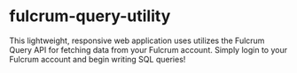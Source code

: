 # fulcrum-query-utility
This lightweight, responsive web application uses utilizes the Fulcrum Query API for fetching data from your Fulcrum account. Simply login to your Fulcrum account and begin writing SQL queries!

